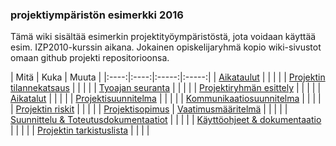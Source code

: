 ### projektiympäristön esimerkki  2016

Tämä wiki sisältää esimerkin projektityöympäristöstä, jota voidaan käyttää esim. IZP2010-kurssin aikana.
Jokainen opiskelijaryhmä kopio wiki-sivustot omaan github projekti repositorioonsa. 

| Mitä | Kuka | Muuta |
|:----:|:----:|:-----:|:-----:|
| [Aikataulut](projektin-aikataulu) | | | |
| [Projektin tilannekatsaus](projektin-status) | | | |
| [Tyoajan seuranta](tyoajan-seuranta) | | | |
| [Projektiryhmän esittely](projektiryhman-esittely) | | | |
| [Aikatalut](projektin-aikataulu) | | | |
| [Projektisuunnitelma](projektisuunnitelma) | | | |
| [Kommunikaatiosuunnitelma](projektin-kommunikaatiosuunnitelma) | | | |
| [Projektin riskit](projektin-riskienhallintasuunnitelma) | | | |
| [Projektisopimus](projektisopimukset)
| [Vaatimusmääritelmä](vaatimusmaarittely) | | | |
| [Suunnittelu & Toteutusdokumentaatiot](suunnittelu-ja-toteutus) | | | |
| [Käyttöohjeet & dokumentaatio](installation-guide) | | | |
| [Projektin tarkistuslista](projektin-tarkistuslista) | | | |



